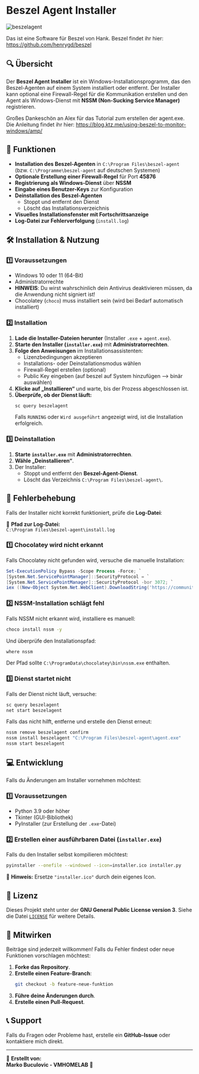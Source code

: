 # Beszel Agent Installer
![beszelagent](https://github.com/user-attachments/assets/7dc9d747-e43c-4db1-bcbd-3071e703a9c6)

Das ist eine Software für Beszel von Hank. Beszel findet ihr hier: https://github.com/henrygd/beszel

## 🔍 Übersicht
Der **Beszel Agent Installer** ist ein Windows-Installationsprogramm, das den Beszel-Agenten auf einem System installiert oder entfernt. Der Installer kann optional eine Firewall-Regel für die Kommunikation erstellen und den Agent als Windows-Dienst mit **NSSM (Non-Sucking Service Manager)** registrieren.

Großes Dankeschön an Alex für das Tutorial zum erstellen der agent.exe. Die Anleitung findet ihr hier: https://blog.ktz.me/using-beszel-to-monitor-windows/amp/
## 🚀 Funktionen
- **Installation des Beszel-Agenten** in `C:\Program Files\beszel-agent` (bzw. `C:\Programme\beszel-agent` auf deutschen Systemen)
- **Optionale Erstellung einer Firewall-Regel** für Port **45876**
- **Registrierung als Windows-Dienst** über **NSSM**
- **Eingabe eines Benutzer-Keys** zur Konfiguration
- **Deinstallation des Beszel-Agenten**
  - Stoppt und entfernt den Dienst
  - Löscht das Installationsverzeichnis
- **Visuelles Installationsfenster mit Fortschrittsanzeige**
- **Log-Datei zur Fehlerverfolgung** (`install.log`)

## 🛠️ Installation & Nutzung

### **1️⃣ Voraussetzungen**
- Windows 10 oder 11 (64-Bit)
- Administratorrechte
- **HINWEIS**: Du wirst wahrschinlich dein Antivirus deaktivieren müssen, da die Anwendung nicht signiert ist!
- Chocolatey (`choco`) muss installiert sein (wird bei Bedarf automatisch installiert)

### **2️⃣ Installation**
1. **Lade die Installer-Dateien herunter** (Installer `.exe` + `agent.exe`).
2. **Starte den Installer (`installer.exe`)** mit **Administratorrechten**.
3. **Folge den Anweisungen** im Installationsassistenten:
   - Lizenzbedingungen akzeptieren
   - Installations- oder Deinstallationsmodus wählen
   - Firewall-Regel erstellen (optional)
   - Public Key eingeben (auf beszel auf System hinzufügen --> binär auswählen)
4. **Klicke auf „Installieren“** und warte, bis der Prozess abgeschlossen ist.
5. **Überprüfe, ob der Dienst läuft:**
   ```sh
   sc query beszelagent
   ```
   Falls `RUNNING` oder `Wird ausgeführt` angezeigt wird, ist die Installation erfolgreich.

### **3️⃣ Deinstallation**
1. **Starte `installer.exe`** mit **Administratorrechten**.
2. **Wähle „Deinstallieren“**.
3. Der Installer:
   - Stoppt und entfernt den **Beszel-Agent-Dienst**.
   - Löscht das Verzeichnis `C:\Program Files\beszel-agent\`.

## 🔧 Fehlerbehebung
Falls der Installer nicht korrekt funktioniert, prüfe die **Log-Datei**:

📄 **Pfad zur Log-Datei:**  
`C:\Program Files\beszel-agent\install.log`

### **1️⃣ Chocolatey wird nicht erkannt**
Falls Chocolatey nicht gefunden wird, versuche die manuelle Installation:
```powershell
Set-ExecutionPolicy Bypass -Scope Process -Force; `
[System.Net.ServicePointManager]::SecurityProtocol = `
[System.Net.ServicePointManager]::SecurityProtocol -bor 3072; `
iex ((New-Object System.Net.WebClient).DownloadString('https://community.chocolatey.org/install.ps1'))
```

### **2️⃣ NSSM-Installation schlägt fehl**
Falls NSSM nicht erkannt wird, installiere es manuell:
```sh
choco install nssm -y
```
Und überprüfe den Installationspfad:
```sh
where nssm
```
Der Pfad sollte `C:\ProgramData\chocolatey\bin\nssm.exe` enthalten.

### **3️⃣ Dienst startet nicht**
Falls der Dienst nicht läuft, versuche:
```sh
sc query beszelagent
net start beszelagent
```
Falls das nicht hilft, entferne und erstelle den Dienst erneut:
```sh
nssm remove beszelagent confirm
nssm install beszelagent "C:\Program Files\beszel-agent\agent.exe"
nssm start beszelagent
```

## 💻 Entwicklung
Falls du Änderungen am Installer vornehmen möchtest:

### **1️⃣ Voraussetzungen**
- Python 3.9 oder höher
- Tkinter (GUI-Bibliothek)
- PyInstaller (zur Erstellung der `.exe`-Datei)

### **2️⃣ Erstellen einer ausführbaren Datei (`installer.exe`)**
Falls du den Installer selbst kompilieren möchtest:
```sh
pyinstaller --onefile --windowed --icon=installer.ico installer.py
```
📌 **Hinweis:** Ersetze `"installer.ico"` durch dein eigenes Icon.

## 📝 Lizenz
Dieses Projekt steht unter der **GNU General Public License version 3**. Siehe die Datei [`LICENSE`](LICENSE) für weitere Details.

## 🤝 Mitwirken
Beiträge sind jederzeit willkommen! Falls du Fehler findest oder neue Funktionen vorschlagen möchtest:
1. **Forke das Repository**.
2. **Erstelle einen Feature-Branch**:
   ```sh
   git checkout -b feature-neue-funktion
   ```
3. **Führe deine Änderungen durch**.
4. **Erstelle einen Pull-Request**.

## 📞 Support
Falls du Fragen oder Probleme hast, erstelle ein **GitHub-Issue** oder kontaktiere mich direkt.

---

📌 **Erstellt von:**  
**Marko Buculovic - VMHOMELAB** 🚀  
